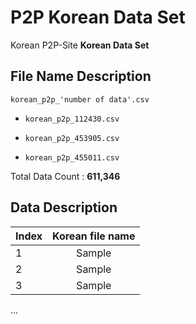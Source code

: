 # P2P Korean Data Set

Korean P2P-Site **Korean Data Set**

## File Name Description

```korean_p2p_'number of data'.csv```

- ```korean_p2p_112430.csv``` 

- ```korean_p2p_453905.csv```

- ```korean_p2p_455011.csv```

Total Data Count : **611,346**

## Data Description

| Index | Korean file name |
| ----- |:-------------:|
| 1     | Sample        |
| 2     | Sample        |
| 3     | Sample        |

...
